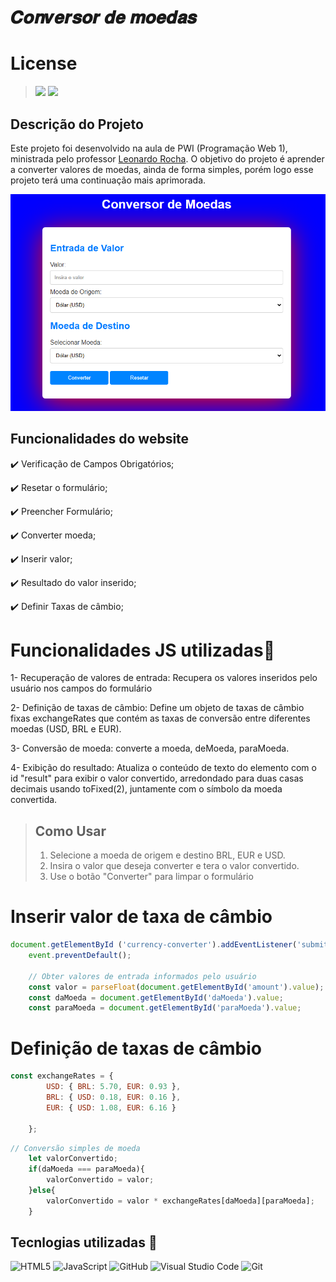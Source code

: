 # 𝑪𝒐𝒏𝒗𝒆𝒓𝒔𝒐𝒓 𝒅𝒆 𝒎𝒐𝒆𝒅𝒂𝒔

# License
>![](https://img.shields.io/badge/license-%20Escola%20Marista%20Ir.%20Ac%C3%A1cio-black) ![](https://img.shields.io/badge/version-0.3-white) 

## Descrição do Projeto
Este projeto foi desenvolvido na aula de PWI (Programação Web 1), ministrada pelo professor [Leonardo Rocha](https://github.com/leonardossrocha). O objetivo do projeto é aprender a converter valores de moedas, ainda de forma simples, porém logo esse projeto terá uma continuação mais aprimorada.

![tela do sistema](projeto.png)

## Funcionalidades do website

✔️ Verificação de Campos Obrigatórios;

✔️ Resetar o formulário;

✔️ Preencher Formulário;

✔️ Converter moeda;

✔️ Inserir valor;

✔️ Resultado do valor inserido;

✔️ Definir Taxas de câmbio;


# Funcionalidades JS utilizadas🔧
1- Recuperação de valores de entrada: Recupera os valores inseridos pelo usuário nos campos do formulário

2- Definição de taxas de câmbio: Define um objeto de taxas de câmbio fixas exchangeRates que contém as taxas de conversão entre diferentes moedas (USD, BRL e EUR).

3- Conversão de moeda: converte a moeda, deMoeda, paraMoeda.

4- Exibição do resultado: Atualiza o conteúdo de texto do elemento com o id "result" para exibir o valor convertido, arredondado para duas casas decimais usando toFixed(2), juntamente com o símbolo da moeda convertida.
 
>## Como Usar
>1. Selecione a moeda de origem e destino BRL, EUR e USD.
>2. Insira o valor que deseja converter e tera o valor convertido.
>3. Use o botão "Converter" para limpar o formulário

# Inserir valor de taxa de câmbio
~~~ Javascript
document.getElementById ('currency-converter').addEventListener('submit', function(event){
    event.preventDefault();

    // Obter valores de entrada informados pelo usuário
    const valor = parseFloat(document.getElementById('amount').value);
    const daMoeda = document.getElementById('daMoeda').value;
    const paraMoeda = document.getElementById('paraMoeda').value;
~~~

# Definição de taxas de câmbio
~~~ Javascript
const exchangeRates = {
        USD: { BRL: 5.70, EUR: 0.93 },
        BRL: { USD: 0.18, EUR: 0.16 },
        EUR: { USD: 1.08, EUR: 6.16 }

    };
~~~

~~~ Javascript
// Conversão simples de moeda
    let valorConvertido;
    if(daMoeda === paraMoeda){
        valorConvertido = valor;
    }else{
        valorConvertido = valor * exchangeRates[daMoeda][paraMoeda];
    }

~~~



## Tecnlogias utilizadas 🔧
![HTML5](https://img.shields.io/badge/HTML5-E34F26?style=for-the-badge&logo=html5&logoColor=white)
![JavaScript](https://img.shields.io/badge/JavaScript-F7DF1E?style=for-the-badge&logo=javascript&logoColor=black)
![GitHub](https://img.shields.io/badge/GitHub-181717?style=for-the-badge&logo=github&logoColor=white)
![Visual Studio Code](https://img.shields.io/badge/Visual_Studio_Code-0078d7?style=for-the-badge&logo=visual-studio-code&logoColor=white)
![Git](https://img.shields.io/badge/Git-F05032?style=for-the-badge&logo=git&logoColor=black)
